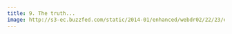 ```yaml
---
title: 9. The truth...
image: http://s3-ec.buzzfed.com/static/2014-01/enhanced/webdr02/22/23/enhanced-buzz-18435-1390449612-20.jpg
---
```

